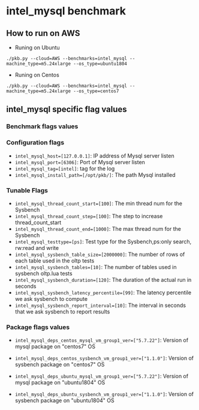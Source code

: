 # intel_mysql benchmark

## How to run on AWS

- Runing on Ubuntu

```./pkb.py --cloud=AWS --benchmarks=intel_mysql --machine_type=m5.24xlarge --os_type=ubuntu1804```

- Runing on Centos

```./pkb.py --cloud=AWS --benchmarks=intel_mysql --machine_type=m5.24xlarge --os_type=centos7```

## intel_mysql specific flag values

### Benchmark flags values

### Configuration flags


- `intel_mysql_host=[127.0.0.1]`: IP address of Mysql server listen 
- `intel_mysql_port=[6306]`: Port of Mysql server listen 
- `intel_mysql_tag=[intel]`: tag for the log
- `intel_mysql_install_path=[/opt/pkb/]`: The path Mysql installed

### Tunable Flags


- `intel_mysql_thread_count_start=[100]`: The min thread num for the Sysbench
- `intel_mysql_thread_count_step=[100]`: The step to increase thread_count_start
- `intel_mysql_thread_count_end=[1000]`: The max thread num for the Sysbench
- `intel_mysql_testtype=[ps]`: Test type for the Sysbench,ps:only search, rw:read and write
- `intel_mysql_sysbench_table_size=[2000000]`: The number of rows of each table used in the oltp tests
- `intel_mysql_sysbench_tables=[10]`: The number of tables used in sysbench oltp.lua tests
- `intel_mysql_sysbench_duration=[120]`: The duration of the actual run in seconds
- `intel_mysql_sysbench_latency_percentile=[99]`: The latency percentile we ask sysbench to compute
- `intel_mysql_sysbench_report_interval=[10]`: The interval in seconds that we ask sysbench to report results

### Package flags values


- `intel_mysql_deps_centos_mysql_vm_group1_ver=["5.7.22"]`: Version of mysql package on "centos7" OS

- `intel_mysql_deps_centos_sysbench_vm_group1_ver=["1.1.0"]`: Version of sysbench package on "centos7" OS

- `intel_mysql_deps_ubuntu_mysql_vm_group1_ver=["5.7.22"]`: Version of mysql package on "ubuntu1804" OS

- `intel_mysql_deps_ubuntu_sysbench_vm_group1_ver=["1.1.0"]`: Version of sysbench package on "ubuntu1804" OS

